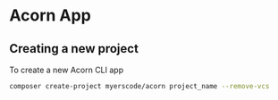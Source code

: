 # Acorn App

## Creating a new project
To create a new Acorn CLI app

```bash 
composer create-project myerscode/acorn project_name --remove-vcs
```
